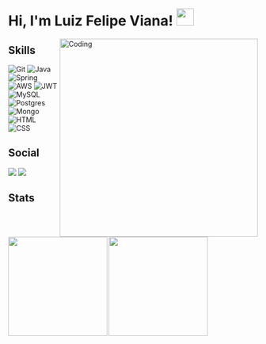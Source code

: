 <h1>Hi, I'm Luiz Felipe Viana! <img src="https://media.giphy.com/media/hvRJCLFzcasrR4ia7z/giphy.gif" width="35px"></h1></h1>
<img align="right" alt="Coding" width="400" src="https://media2.giphy.com/media/v1.Y2lkPTc5MGI3NjExM3Z4OHhzcjE4Zmx5Z21lNjZzODc1cTRudGxsM2F2cXBzajQ3bHZ2dSZlcD12MV9pbnRlcm5hbF9naWZfYnlfaWQmY3Q9Zw/qgQUggAC3Pfv687qPC/giphy.gif">


## Skills
![Git](https://img.shields.io/badge/git-%23F05033.svg?style=for-the-badge&logo=git&logoColor=white)
![Java](https://img.shields.io/badge/Java-ED8B00?style=for-the-badge&logo=openjdk&logoColor=white)
![Spring](https://img.shields.io/badge/Spring-6DB33F?style=for-the-badge&logo=spring&logoColor=white)
![AWS](https://img.shields.io/badge/Amazon_AWS-232F3E?style=for-the-badge&logo=amazon-aws&logoColor=white)
![JWT](https://img.shields.io/badge/json%20web%20tokens-323330?style=for-the-badge&logo=json-web-tokens&logoColor=pink)
![MySQL](https://img.shields.io/badge/MySQL-00000F?style=for-the-badge&logo=mysql&logoColor=white)
![Postgres](https://img.shields.io/badge/PostgreSQL-316192?style=for-the-badge&logo=postgresql&logoColor=white)
![Mongo](https://img.shields.io/badge/MongoDB-4EA94B?style=for-the-badge&logo=mongodb&logoColor=white)
![HTML](https://img.shields.io/badge/HTML-239120?style=for-the-badge&logo=html5&logoColor=white)
![CSS](https://img.shields.io/badge/CSS-239120?&style=for-the-badge&logo=css3&logoColor=white)






## Social
<a href="https://www.linkedin.com/in/luiz-felipe-viana-9a3a28180/" target="_blank"><img src="https://img.shields.io/badge/-LinkedIn-%230077B5?style=for-the-badge&logo=linkedin&logoColor=white" target="_blank"></a> 
<a href = "mailto:luizviana.mn@gmail.com"><img src="https://img.shields.io/badge/-Gmail-%23333?style=for-the-badge&logo=gmail&logoColor=white" target="_blank"></a>



## Stats
<p><img align="left" height="200" src="https://github-readme-stats.vercel.app/api?username=LuizVian4&show_icons=true&theme=onedark" /></p>
<p><img align="center" height="200" src="https://github-readme-stats.vercel.app/api/top-langs/?username=LuizVian4&layout=compact&theme=onedark" /></p>
